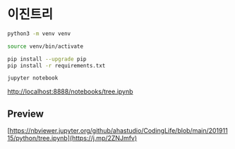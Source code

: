 # 이진트리

```bash
python3 -m venv venv

source venv/bin/activate

pip install --upgrade pip
pip install -r requirements.txt

jupyter notebook
```

<http://localhost:8888/notebooks/tree.ipynb>

## Preview

[https://nbviewer.jupyter.org/github/ahastudio/CodingLife/blob/main/20191115/python/tree.ipynb](https://j.mp/2ZNJmfv)
